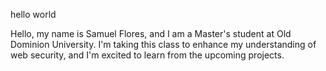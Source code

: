 hello world



Hello, my name is Samuel Flores, and I am a Master's student at Old Dominion University. I'm taking this class to enhance my understanding of web security, and I'm excited to learn from the upcoming projects.
